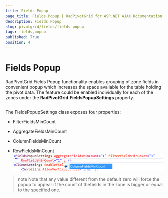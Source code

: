 ```yaml
---
title: Fields Popup
page_title: Fields Popup | RadPivotGrid for ASP.NET AJAX Documentation
description: Fields Popup
slug: pivotgrid/fields/fields-popup
tags: fields,popup
published: True
position: 4
---
```


# Fields Popup



RadPivotGrid Fields Popup functionality enables grouping of zone fields in convenient popup which increases the space available for the table holding the pivot data. The feature could be enabled individually for each of the zones under the **RadPivotGrid.FieldsPopupSettings** property.

## 

The FieldsPopupSettings class exposes four properties:

* FilterFieldsMinCount

* AggregateFieldsMinCount

* ColumnFieldsMinCount

* RowFieldsMinCount
![pivotgrid-fields-popup](images/pivotgrid-fields-popup.png)

>note Note that any value different from the default zero will force the popup to appear if the count of thefields in the zone is bigger or equal to the specified one.
>

